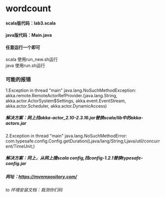 # wordcount
#### scala版代码：lab3.scala
#### java版代码：Main.java
#### 任意运行一个即可
scala 使用run_new.sh运行  
java 使用run.sh运行

### 可能的报错

1.Exception in thread "main" java.lang.NoSuchMethodException: akka.remote.RemoteActorRefProvider.<init>(java.lang.String, akka.actor.ActorSystem$Settings, akka.event.EventStream, akka.actor.Scheduler, akka.actor.DynamicAccess)
##### 解决方案：网上找akka-actor_2.10-2.3.16.jar替换scala/lib中的akka-actors.jar

2.Exception in thread "main" java.lang.NoSuchMethodError: com.typesafe.config.Config.getDuration(Ljava/lang/String;Ljava/util/concurrent/TimeUnit;)

##### 解决方案：同上，从网上搜scala config,找config-1.2.1替换typesafe-config.jar

##### 网址：https://mvnrepository.com/


###### to 环境安装文档：我测你们码